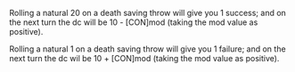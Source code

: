 Rolling a natural 20 on a death saving throw will give you 1 success; and on the next turn the dc will be 10 - \[CON\]mod (taking the mod value as positive). 

Rolling a natural 1 on a death saving throw will give you 1 failure; and on the next turn the dc wil be 10 + \[CON\]mod (taking the mod value as positive). 